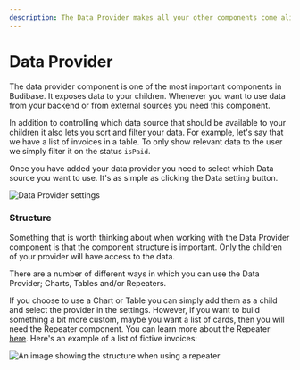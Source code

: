 ```yaml
---
description: The Data Provider makes all your other components come alive with data
---
```


# Data Provider

The data provider component is one of the most important components in Budibase. It exposes data to your children. Whenever you want to use data from your backend or from external sources you need this component. 

In addition to controlling which data source that should be available to your children it also lets you sort and filter your data. For example, let's say that we have a list of invoices in a table. To only show relevant data to the user we simply filter it on the status `isPaid`. 

Once you have added your data provider you need to select which Data source you want to use. It's as simple as clicking the Data setting button.

![Data Provider settings](../../../.gitbook/assets/dataprovider.png)

### Structure

Something that is worth thinking about when working with the Data Provider component is that the component structure is important. Only the children of your provider will have access to the data.

There are a number of different ways in which you can use the Data Provider; Charts, Tables and/or Repeaters.

If you choose to use a Chart or Table you can simply add them as a child and select the provider in the settings. However, if you want to build something a bit more custom, maybe you want a list of cards, then you will need the Repeater component. You can learn more about the Repeater [here](repeater.md). Here's an example of a list of fictive invoices:

![An image showing the structure when using a repeater](../../../.gitbook/assets/provider-repeater%20%281%29.png)

